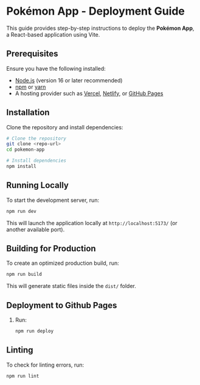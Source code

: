 # Pokémon App - Deployment Guide

This guide provides step-by-step instructions to deploy the **Pokémon App**, a React-based application using Vite.

## Prerequisites

Ensure you have the following installed:
- [Node.js](https://nodejs.org/) (version 16 or later recommended)
- [npm](https://www.npmjs.com/) or [yarn](https://yarnpkg.com/)
- A hosting provider such as [Vercel](https://vercel.com/), [Netlify](https://www.netlify.com/), or [GitHub Pages](https://pages.github.com/)

## Installation

Clone the repository and install dependencies:

```sh
# Clone the repository
git clone <repo-url>
cd pokemon-app

# Install dependencies
npm install
```

## Running Locally

To start the development server, run:

```sh
npm run dev
```

This will launch the application locally at `http://localhost:5173/` (or another available port).

## Building for Production

To create an optimized production build, run:

```sh
npm run build
```

This will generate static files inside the `dist/` folder.

## Deployment to Github Pages

1. Run:
   ```sh
   npm run deploy
   ```

## Linting

To check for linting errors, run:

```sh
npm run lint
```
